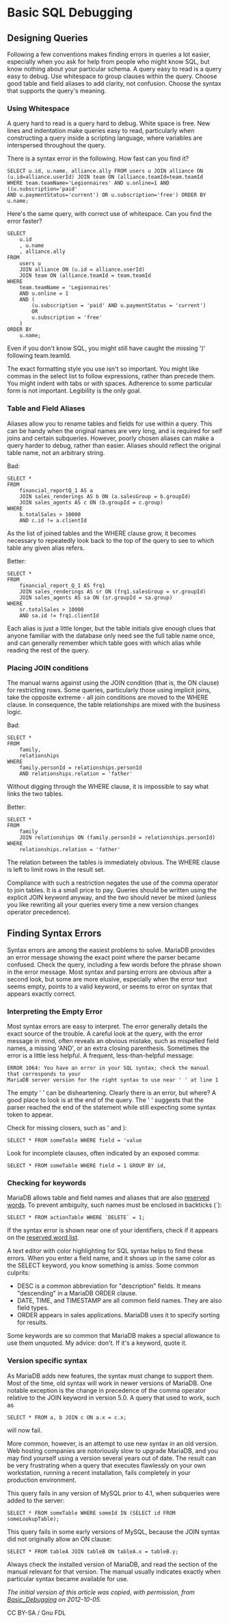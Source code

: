 
# Basic SQL Debugging


## Designing Queries


Following a few conventions makes finding errors in queries a lot easier,
especially when you ask for help from people who might know SQL, but know
nothing about your particular schema. A query easy to read is a query easy to
debug. Use whitespace to group clauses within the query. Choose good table and
field aliases to add clarity, not confusion. Choose the syntax that supports
the query's meaning.


### Using Whitespace


A query hard to read is a query hard to debug. White space is free. New lines
and indentation make queries easy to read, particularly when constructing a
query inside a scripting language, where variables are interspersed throughout
the query.


There is a syntax error in the following. How fast can you find it?


```
SELECT u.id, u.name, alliance.ally FROM users u JOIN alliance ON
(u.id=alliance.userId) JOIN team ON (alliance.teamId=team.teamId
WHERE team.teamName='Legionnaires' AND u.online=1 AND ((u.subscription='paid'
AND u.paymentStatus='current') OR u.subscription='free') ORDER BY u.name;
```

Here's the same query, with correct use of whitespace. Can you find the error faster?


```
SELECT
    u.id
    , u.name
    , alliance.ally
FROM
    users u
    JOIN alliance ON (u.id = alliance.userId)
    JOIN team ON (alliance.teamId = team.teamId
WHERE
    team.teamName = 'Legionnaires'
    AND u.online = 1
    AND (
        (u.subscription = 'paid' AND u.paymentStatus = 'current')
        OR
        u.subscription = 'free'
    )
ORDER BY
    u.name;
```

Even if you don't know SQL, you might still have caught the missing ')'
following team.teamId.


The exact formatting style you use isn't so important. You might like commas in
the select list to follow expressions, rather than precede them. You might
indent with tabs or with spaces. Adherence to some particular form is not
important. Legibility is the only goal.


### Table and Field Aliases


Aliases allow you to rename tables and fields for use within a query. This can
be handy when the original names are very long, and is required for self joins
and certain subqueries. However, poorly chosen aliases can make a query harder
to debug, rather than easier. Aliases should reflect the original table name,
not an arbitrary string.


Bad:


```
SELECT *
FROM
    financial_reportQ_1 AS a
    JOIN sales_renderings AS b ON (a.salesGroup = b.groupId)
    JOIN sales_agents AS c ON (b.groupId = c.group)
WHERE
    b.totalSales > 10000
    AND c.id != a.clientId
```

As the list of joined tables and the WHERE clause grow, it becomes necessary to
repeatedly look back to the top of the query to see to which table any given
alias refers.


Better:


```
SELECT *
FROM
    financial_report_Q_1 AS frq1
    JOIN sales_renderings AS sr ON (frq1.salesGroup = sr.groupId)
    JOIN sales_agents AS sa ON (sr.groupId = sa.group)
WHERE
    sr.totalSales > 10000
    AND sa.id != frq1.clientId
```

Each alias is just a little longer, but the table initials give enough clues
that anyone familiar with the database only need see the full table name once,
and can generally remember which table goes with which alias while reading the
rest of the query.


### Placing JOIN conditions


The manual warns against using the JOIN condition (that is, the ON
clause) for restricting rows. Some queries, particularly those using implicit
joins, take the opposite extreme - all join conditions are moved to the WHERE
clause. In consequence, the table relationships are mixed with the business
logic.


Bad:


```
SELECT *
FROM
    family,
    relationships
WHERE
    family.personId = relationships.personId
    AND relationships.relation = 'father'
```

Without digging through the WHERE clause, it is impossible to say what links
the two tables.


Better:


```
SELECT *
FROM
    family
    JOIN relationships ON (family.personId = relationships.personId)
WHERE
    relationships.relation = 'father'
```

The relation between the tables is immediately obvious. The WHERE clause is
left to limit rows in the result set.


Compliance with such a restriction negates the use of the comma operator to
join tables. It is a small price to pay. Queries should be written using the
explicit JOIN keyword anyway, and the two should never be mixed (unless you
like rewriting all your queries every time a new version changes operator
precedence).


## Finding Syntax Errors


Syntax errors are among the easiest problems to solve. MariaDB provides an error
message showing the exact point where the parser became confused. Check the
query, including a few words before the phrase shown in the error message. Most
syntax and parsing errors are obvious after a second look, but some are more
elusive, especially when the error text seems empty, points to a valid keyword,
or seems to error on syntax that appears exactly correct.


### Interpreting the Empty Error


Most syntax errors are easy to interpret. The error generally details the exact
source of the trouble. A careful look at the query, with the error message in
mind, often reveals an obvious mistake, such as mispelled field names, a
missing 'AND', or an extra closing parenthesis. Sometimes the error is a little
less helpful. A frequent, less-than-helpful message:


```
ERROR 1064: You have an error in your SQL syntax; check the manual that corresponds to your
MariaDB server version for the right syntax to use near ' ' at line 1
```

The empty ' ' can be disheartening. Clearly there is an error, but where? A
good place to look is at the end of the query. The ' ' suggests that the parser
reached the end of the statement while still expecting some syntax token to
appear.


Check for missing closers, such as ' and ):


```
SELECT * FROM someTable WHERE field = 'value
```

Look for incomplete clauses, often indicated by an exposed comma:


```
SELECT * FROM someTable WHERE field = 1 GROUP BY id,
```

### Checking for keywords


MariaDB allows table and field names and aliases that are also [reserved words](../reference/sql-statements-and-structure/sql-language-structure/reserved-words.md). To prevent ambiguity, such names must be enclosed in backticks (`):


```
SELECT * FROM actionTable WHERE `DELETE` = 1;
```

If the syntax error is shown near one of your identifiers, check if it appears
on the [reserved word list](../reference/sql-statements-and-structure/sql-language-structure/reserved-words.md).


A text editor with color highlighting for SQL syntax helps to find these
errors. When you enter a field name, and it shows up in the same color as the
SELECT keyword, you know something is amiss. Some common culprits:


* DESC is a common abbreviation for "description" fields. It means "descending"
 in a MariaDB ORDER clause.
* DATE, TIME, and TIMESTAMP are all common field names. They are
 also field types.
* ORDER appears in sales applications. MariaDB uses it to specify sorting for
 results.


Some keywords are so common that MariaDB makes a special allowance to use them
unquoted. My advice: don't. If it's a keyword, quote it.


### Version specific syntax


As MariaDB adds new features, the syntax must change to support them. Most of the
time, old syntax will work in newer versions of MariaDB. One notable exception is
the change in precedence of the comma operator relative to the JOIN keyword in
version 5.0. A query that used to work, such as


```
SELECT * FROM a, b JOIN c ON a.x = c.x;
```

will now fail.


More common, however, is an attempt to use new syntax in an old version. Web
hosting companies are notoriously slow to upgrade MariaDB, and you may find
yourself using a version several years out of date. The result can be very
frustrating when a query that executes flawlessly on your own workstation,
running a recent installation, fails completely in your production environment.


This query fails in any version of MySQL prior to 4.1, when subqueries were
added to the server:


```
SELECT * FROM someTable WHERE someId IN (SELECT id FROM someLookupTable);
```

This query fails in some early versions of MySQL, because the JOIN syntax did
not originally allow an ON clause:


```
SELECT * FROM tableA JOIN tableB ON tableA.x = tableB.y;
```

Always check the installed version of MariaDB, and read the section of the manual
relevant for that version. The manual usually indicates exactly when particular
syntax became available for use.


*The initial version of this article was copied, with permission, from [Basic_Debugging](https://hashmysql.org/wiki/Basic_Debugging) on 2012-10-05.*



CC BY-SA / Gnu FDL

